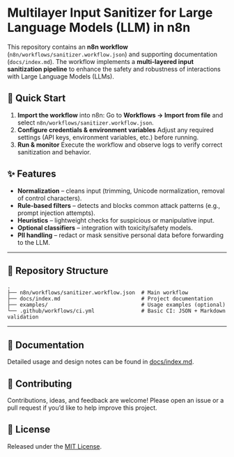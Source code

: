 
# Multilayer Input Sanitizer for Large Language Models (LLM) in n8n

This repository contains an **n8n workflow** (`n8n/workflows/sanitizer.workflow.json`) and supporting documentation (`docs/index.md`).
The workflow implements a **multi-layered input sanitization pipeline** to enhance the safety and robustness of interactions with Large Language Models (LLMs).

## 🚀 Quick Start

1. **Import the workflow** into n8n:
   Go to **Workflows → Import from file** and select `n8n/workflows/sanitizer.workflow.json`.
2. **Configure credentials & environment variables**
   Adjust any required settings (API keys, environment variables, etc.) before running.
3. **Run & monitor**
   Execute the workflow and observe logs to verify correct sanitization and behavior.

## ✨ Features

* **Normalization** – cleans input (trimming, Unicode normalization, removal of control characters).
* **Rule-based filters** – detects and blocks common attack patterns (e.g., prompt injection attempts).
* **Heuristics** – lightweight checks for suspicious or manipulative input.
* **Optional classifiers** – integration with toxicity/safety models.
* **PII handling** – redact or mask sensitive personal data before forwarding to the LLM.

---


## 📂 Repository Structure

```text
.
├── n8n/workflows/sanitizer.workflow.json  # Main workflow
├── docs/index.md                          # Project documentation
├── examples/                              # Usage examples (optional)
└── .github/workflows/ci.yml               # Basic CI: JSON + Markdown validation
```
---

## 📖 Documentation

Detailed usage and design notes can be found in [docs/index.md](docs/index.md).

## 🤝 Contributing

Contributions, ideas, and feedback are welcome!
Please open an issue or a pull request if you’d like to help improve this project.

## 📜 License
Released under the [MIT License](LICENSE).
